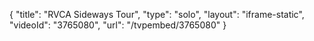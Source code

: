 {
    "title": "RVCA Sideways Tour",
    "type": "solo",
    "layout": "iframe-static",
    "videoId": "3765080",
    "url": "\/tvpembed\/3765080"
}